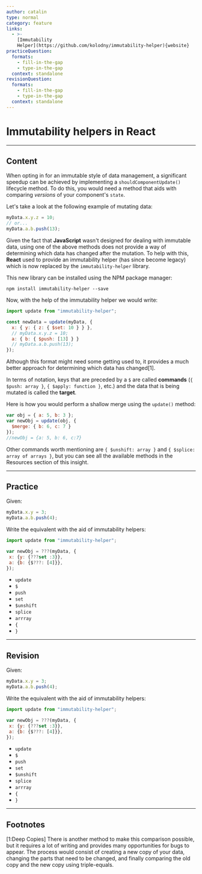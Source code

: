 ```yaml
---
author: catalin
type: normal
category: feature
links:
  - >-
    [Immutability
    Helper](https://github.com/kolodny/immutability-helper){website}
practiceQuestion:
  formats:
    - fill-in-the-gap
    - type-in-the-gap
  context: standalone
revisionQuestion:
  formats:
    - fill-in-the-gap
    - type-in-the-gap
  context: standalone
---
```


# Immutability helpers in React


---

## Content

When opting in for an immutable style of data management, a significant speedup can be achieved by implementing a `shouldComponentUpdate()` lifecycle method. To do this, you would need a method that aids with comparing *versions* of your component's `state`.

Let's take a look at the following example of mutating data:

```javascript
myData.x.y.z = 10;
// or...
myData.a.b.push(13);
```

Given the fact that **JavaScript** wasn't designed for dealing with immutable data, using one of the above methods does not provide a way of determining which data has changed after the mutation. To help with this, **React** used to provide an immutability helper (has since become legacy) which is now replaced by the `immutability-helper` library.

This new library can be installed using the NPM package manager:

```shell
npm install immutability-helper --save
```

Now, with the help of the immutability helper we would write:

```javascript
import update from "immutability-helper";

const newData = update(myData, {
  x: { y: { z: { $set: 10 } } },
  // myData.x.y.z = 10;
  a: { b: { $push: [13] } }
  // myData.a.b.push(13);
});
```

Although this format might need some getting used to, it provides a much better approach for determining which data has changed[1].

In terms of notation, keys that are preceded by a `$` are called **commands** (`{ $push: array }`, `{ $apply: function }`, etc.) and the data that is being mutated is called the **target**. 

Here is how you would perform a shallow merge using the `update()` method:

```javascript
var obj = { a: 5, b: 3 };
var newObj = update(obj, {
  $merge: { b: 6, c: 7 }
});
//newObj = {a: 5, b: 6, c:7}
```

Other commands worth mentioning are `{ $unshift: array }` and `{ $splice: array of arrays }`, but you can see all the available methods in the Resources section of this insight.


---

## Practice

Given:

```javascript
myData.x.y = 3;
myData.a.b.push(4);
```

Write the equivalent with the aid of immutability helpers:

```javascript
import update from "immutability-helper";

var newObj = ???(myData, {
 x: {y: {???set :3}},
 a: {b: {$???: [4]}},
});
```

- `update`
- `$`
- `push`
- `set`
- `$unshift`
- `splice`
- `arrray`
- `{`
- `}`


---

## Revision

Given:

```javascript
myData.x.y = 3;
myData.a.b.push(4);
```

Write the equivalent with the aid of immutability helpers:

```javascript
import update from "immutability-helper";

var newObj = ???(myData, {
 x: {y: {???set :3}},
 a: {b: {$???: [4]}},
});
```

- `update`
- `$`
- `push`
- `set`
- `$unshift`
- `splice`
- `arrray`
- `{`
- `}`


---

## Footnotes

[1:Deep Copies]
There is another method to make this comparison possible, but it requires a lot of writing and provides many opportunities for bugs to appear. The process would consist of creating a new copy of your data, changing the parts that need to be changed, and finally comparing the old copy and the new copy using triple-equals.
